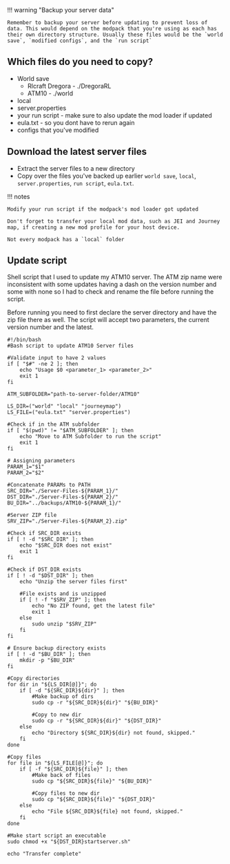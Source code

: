 !!! warning "Backup your server data"

	Remember to backup your server before updating to prevent loss of data. This would depend on the modpack that you're using as each has their own directory structure. Usually these files would be the `world save`, `modified configs`, and the `run script`

## Which files do you need to copy?
- World save
	- Rlcraft Dregora - ./DregoraRL
	- ATM10 - ./world
- local
- server.properties
- your run script - make sure to also update the mod loader if updated
- eula.txt - so you dont have to rerun again
- configs that you've modified
## Download the latest server files
- Extract the server files to a new directory
- Copy over the files you've backed up earlier `world save`, `local`, `server.properties`, `run script`, `eula.txt`.


!!! notes

	Modify your run script if the modpack's mod loader got updated

	Don't forget to transfer your local mod data, such as JEI and Journey map, if creating a new mod profile for your host device.

	Not every modpack has a `local` folder

## Update script

Shell script that I used to update my ATM10 server. The ATM zip name were inconsistent with some updates having a dash on the version number and some with none so I had to check and rename the file before running the script.

Before running you need to first declare the server directory and have the zip file there as well. The script will accept two parameters, the current version number and the latest.

```
#!/bin/bash
#Bash script to update ATM10 Server files

#Validate input to have 2 values
if [ "$#" -ne 2 ]; then
    echo "Usage $0 <parameter_1> <parameter_2>"
    exit 1
fi

ATM_SUBFOLDER="path-to-server-folder/ATM10"

LS_DIR=("world" "local" "journeymap")
LS_FILE=("eula.txt" "server.properties")

#Check if in the ATM subfolder
if [ "$(pwd)" != "$ATM_SUBFOLDER" ]; then
    echo "Move to ATM Subfolder to run the script"
    exit 1
fi

# Assigning parameters
PARAM_1="$1"
PARAM_2="$2"

#Concatenate PARAMs to PATH
SRC_DIR="./Server-Files-${PARAM_1}/"
DST_DIR="./Server-Files-${PARAM_2}/"
BU_DIR="../backups/ATM10-${PARAM_1}/"

#Server ZIP file
SRV_ZIP="./Server-Files-${PARAM_2}.zip"

#Check if SRC_DIR exists
if [ ! -d "$SRC_DIR" ]; then
    echo "$SRC_DIR does not exist"
    exit 1
fi

#Check if DST_DIR exists
if [ ! -d "$DST_DIR" ]; then
    echo "Unzip the server files first"
    
    #File exists and is unzipped
    if [ ! -f "$SRV_ZIP" ]; then
        echo "No ZIP found, get the latest file"
        exit 1
    else
        sudo unzip "$SRV_ZIP"
    fi
fi

# Ensure backup directory exists
if [ ! -d "$BU_DIR" ]; then
    mkdir -p "$BU_DIR"
fi

#Copy directories
for dir in "${LS_DIR[@]}"; do
    if [ -d "${SRC_DIR}${dir}" ]; then
        #Make backup of dirs
        sudo cp -r "${SRC_DIR}${dir}" "${BU_DIR}"

        #Copy to new dir
        sudo cp -r "${SRC_DIR}${dir}" "${DST_DIR}"
    else
        echo "Directory ${SRC_DIR}${dir} not found, skipped."
    fi
done

#Copy files
for file in "${LS_FILE[@]}"; do
    if [ -f "${SRC_DIR}${file}" ]; then
        #Make back of files
        sudo cp "${SRC_DIR}${file}" "${BU_DIR}"

        #Copy files to new dir
        sudo cp "${SRC_DIR}${file}" "${DST_DIR}"
    else
        echo "File ${SRC_DIR}${file} not found, skipped."
    fi
done

#Make start script an executable
sudo chmod +x "${DST_DIR}startserver.sh"

echo "Transfer complete"
```